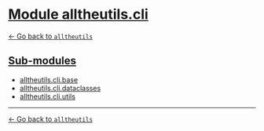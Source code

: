 <h1 id=""><a href="#">Module alltheutils.cli</a></h1>

[← Go back to `alltheutils`](../index.md)

<h2 id="sub-modules"><a href="#sub-modules">Sub-modules</a></h2>

- [alltheutils.cli.base](./base.md)
- [alltheutils.cli.dataclasses](./dataclasses.md)
- [alltheutils.cli.utils](./utils.md)

---

[← Go back to `alltheutils`](../index.md)